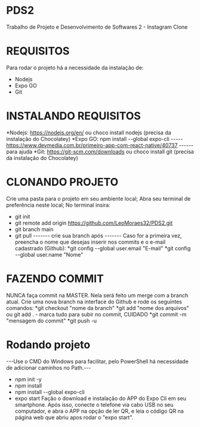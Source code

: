 # PDS2
Trabalho de Projeto e Desenvolvimento de Softwares 2 - Instagram Clone

# REQUISITOS
Para rodar o projeto há a necessidade da instalação de:
  * Nodejs
  * Expo GO
  * Git
  
# INSTALANDO REQUISITOS
  *Nodejs: https://nodejs.org/en/ ou choco install nodejs (precisa da instalação do Chocolatey)
  *Expo GO: npm install --global expo-cli ----- https://www.devmedia.com.br/primeiro-app-com-react-native/40737 ------ para ajuda
  *Git: https://git-scm.com/downloads ou choco install git (precisa da instalação do Chocolatey)
  
# CLONANDO PROJETO
Crie uma pasta para o projeto em seu ambiente local;
Abra seu terminal de preferência neste local;
No terminal insira:
 * git init
 * git remote add origin https://github.com/LeoMoraes32/PDS2.git
 * git branch main
 * git pull
 ------- crie sua branch após -------
 Caso for a primeira vez, preencha o nome que desejas inserir nos commits e o e-mail cadastrado (Github):
  *git config --global user.email "E-mail"
  *git config --global user.name "Nome"
 
# FAZENDO COMMIT
NUNCA faça commit na MASTER. Nela será feito um merge com a branch atual.
Crie uma nova branch na interface do Github e rode os seguintes comandos:
 *git checkout "nome da branch"
 *git add "nome dos arquivos" ou git add .  - marca tudo para subir no commit, CUIDADO
 *git commit -m "mensagem do commit"
 *git push -u
 
 # Rodando projeto
 ---Use o CMD do Windows para facilitar, pelo PowerShell há necessidade de adicionar caminhos no Path.---
 * npm init -y
 * npm install
 * npm install --global expo-cli
 * expo start
 Fação o download e instalação do APP do Expo Cli em seu smartphone. Após isso, conecte o telefone via cabo USB no seu computador, e abra o APP na opção de ler QR, e leia o código QR na página web que abriu apos rodar o "expo start".
